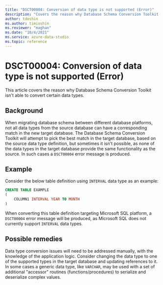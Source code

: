 ```yaml
---
title: "DSCT00004: Conversion of data type is not supported (Error)"
description: "Covers the reason why Database Schema Conversion Toolkit isn't able to convert certain data types."
author: tdoshin
ms.author: timioshin
ms.reviewer: "maghan"
ms.date: "10/4/2021"
ms.service: azure-data-studio
ms.topic: reference
---
```


# DSCT00004: Conversion of data type is not supported (Error)

This article covers the reason why Database Schema Conversion Toolkit isn't able to convert certain data types.

## Background

When migrating database schema between different database platforms, not all data types from the source database can have a corresponding match in the new target database. The Database Schema Conversion Toolkit will attempt to pick the best match in the target database, based on the source data type definition, but sometimes it isn't possible, as none of the data types in the target database provide the same functionality as the source. In such cases a `DSCT00004` error message is produced.

## Example

Consider the below table definition using `INTERVAL` data type as an example:

```sql
CREATE TABLE EXAMPLE
(
    COLUMN1 INTERVAL YEAR TO MONTH
)
```

When converting this table definition targeting Microsoft SQL platform, a `DSCT00004` error message will be produced, as Microsoft SQL does not currently support `INTERVAL` data types.

## Possible remedies

Data type conversion issues will need to be addressed manually, with the knowledge of the application logic. Consider changing the data type to one of the supported types in the target database and updating references to it. In some cases a generic data type, like `VARCHAR`, may be used with a set of additional "accessor" routines (functions/procedures) to serialize and deserialize complex values.

